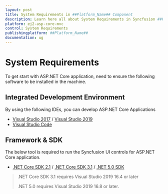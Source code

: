 ```yaml
---
layout: post
title: System Requirements in ##Platform_Name## Component
description: Learn here all about System Requirements in Syncfusion ##Platform_Name## component of Syncfusion Essential JS 2 and more.
platform: ej2-asp-core-mvc
control: System Requirements
publishingplatform: ##Platform_Name##
documentation: ug
---
```


# System Requirements

To get start with ASP.NET Core application, need to ensure the following software to be installed in the machine.

## Integrated Development Environment

By using the following IDEs, you can develop ASP.NET Core Applications

* [Visual Studio 2017](https://visualstudio.microsoft.com/vs/older-downloads/) / [Visual Studio 2019](https://visualstudio.microsoft.com/downloads/)
* [Visual Studio Code](https://code.visualstudio.com/)

## Framework & SDK

The below tool is required to run the Syncfusion UI controls for ASP.NET Core application.

* [.NET Core SDK 2.1](https://dotnet.microsoft.com/download/dotnet-core/2.1) / [.NET Core SDK 3.1](https://dotnet.microsoft.com/download/dotnet-core/3.1) / [.NET 5.0 SDK](https://dotnet.microsoft.com/download/dotnet/5.0)

> .NET Core SDK 3.1 requires Visual Studio 2019 16.4 or later
>
> .NET 5.0 requires Visual Studio 2019 16.8 or later.
